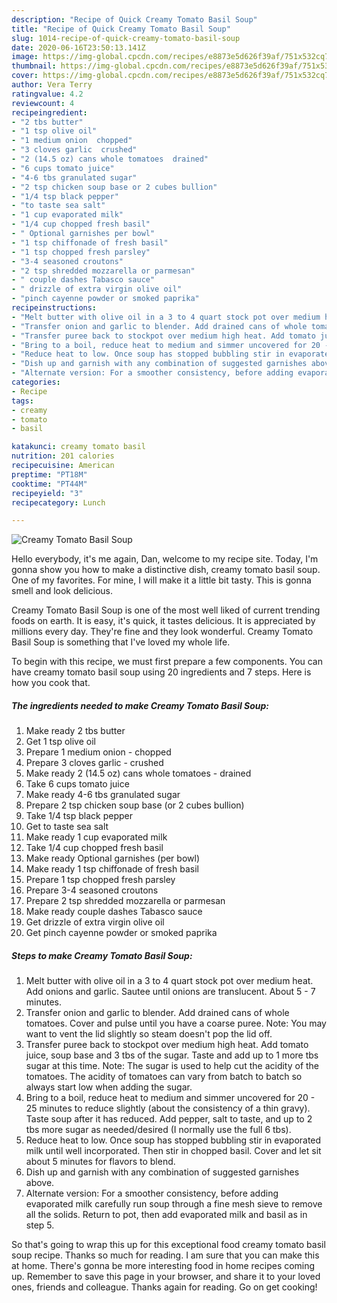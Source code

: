 ```yaml
---
description: "Recipe of Quick Creamy Tomato Basil Soup"
title: "Recipe of Quick Creamy Tomato Basil Soup"
slug: 1014-recipe-of-quick-creamy-tomato-basil-soup
date: 2020-06-16T23:50:13.141Z
image: https://img-global.cpcdn.com/recipes/e8873e5d626f39af/751x532cq70/creamy-tomato-basil-soup-recipe-main-photo.jpg
thumbnail: https://img-global.cpcdn.com/recipes/e8873e5d626f39af/751x532cq70/creamy-tomato-basil-soup-recipe-main-photo.jpg
cover: https://img-global.cpcdn.com/recipes/e8873e5d626f39af/751x532cq70/creamy-tomato-basil-soup-recipe-main-photo.jpg
author: Vera Terry
ratingvalue: 4.2
reviewcount: 4
recipeingredient:
- "2 tbs butter"
- "1 tsp olive oil"
- "1 medium onion  chopped"
- "3 cloves garlic  crushed"
- "2 (14.5 oz) cans whole tomatoes  drained"
- "6 cups tomato juice"
- "4-6 tbs granulated sugar"
- "2 tsp chicken soup base or 2 cubes bullion"
- "1/4 tsp black pepper"
- "to taste sea salt"
- "1 cup evaporated milk"
- "1/4 cup chopped fresh basil"
- " Optional garnishes per bowl"
- "1 tsp chiffonade of fresh basil"
- "1 tsp chopped fresh parsley"
- "3-4 seasoned croutons"
- "2 tsp shredded mozzarella or parmesan"
- " couple dashes Tabasco sauce"
- " drizzle of extra virgin olive oil"
- "pinch cayenne powder or smoked paprika"
recipeinstructions:
- "Melt butter with olive oil in a 3 to 4 quart stock pot over medium heat. Add onions and garlic. Sautee until onions are translucent. About 5 - 7 minutes."
- "Transfer onion and garlic to blender. Add drained cans of whole tomatoes. Cover and pulse until you have a coarse puree. Note: You may want to vent the lid slightly so steam doesn&#39;t pop the lid off."
- "Transfer puree back to stockpot over medium high heat. Add tomato juice, soup base and 3 tbs of the sugar. Taste and add up to 1 more tbs sugar at this time. Note: The sugar is used to help cut the acidity of the tomatoes. The acidity of tomatoes can vary from batch to batch so always start low when adding the sugar."
- "Bring to a boil, reduce heat to medium and simmer uncovered for 20 - 25 minutes to reduce slightly (about the consistency of a thin gravy). Taste soup after it has reduced. Add pepper, salt to taste, and up to 2 tbs more sugar as needed/desired (I normally use the full 6 tbs)."
- "Reduce heat to low. Once soup has stopped bubbling stir in evaporated milk until well incorporated. Then stir in chopped basil. Cover and let sit about 5 minutes for flavors to blend."
- "Dish up and garnish with any combination of suggested garnishes above."
- "Alternate version: For a smoother consistency, before adding evaporated milk carefully run soup through a fine mesh sieve to remove all the solids. Return to pot, then add evaporated milk and basil as in step 5."
categories:
- Recipe
tags:
- creamy
- tomato
- basil

katakunci: creamy tomato basil 
nutrition: 201 calories
recipecuisine: American
preptime: "PT18M"
cooktime: "PT44M"
recipeyield: "3"
recipecategory: Lunch

---
```



![Creamy Tomato Basil Soup](https://img-global.cpcdn.com/recipes/e8873e5d626f39af/751x532cq70/creamy-tomato-basil-soup-recipe-main-photo.jpg)

Hello everybody, it's me again, Dan, welcome to my recipe site. Today, I'm gonna show you how to make a distinctive dish, creamy tomato basil soup. One of my favorites. For mine, I will make it a little bit tasty. This is gonna smell and look delicious.

Creamy Tomato Basil Soup is one of the most well liked of current trending foods on earth. It is easy, it's quick, it tastes delicious. It is appreciated by millions every day. They're fine and they look wonderful. Creamy Tomato Basil Soup is something that I've loved my whole life.




To begin with this recipe, we must first prepare a few components. You can have creamy tomato basil soup using 20 ingredients and 7 steps. Here is how you cook that.

<!--inarticleads1-->

##### The ingredients needed to make Creamy Tomato Basil Soup:

1. Make ready 2 tbs butter
1. Get 1 tsp olive oil
1. Prepare 1 medium onion - chopped
1. Prepare 3 cloves garlic - crushed
1. Make ready 2 (14.5 oz) cans whole tomatoes - drained
1. Take 6 cups tomato juice
1. Make ready 4-6 tbs granulated sugar
1. Prepare 2 tsp chicken soup base (or 2 cubes bullion)
1. Take 1/4 tsp black pepper
1. Get to taste sea salt
1. Make ready 1 cup evaporated milk
1. Take 1/4 cup chopped fresh basil
1. Make ready  Optional garnishes (per bowl)
1. Make ready 1 tsp chiffonade of fresh basil
1. Prepare 1 tsp chopped fresh parsley
1. Prepare 3-4 seasoned croutons
1. Prepare 2 tsp shredded mozzarella or parmesan
1. Make ready  couple dashes Tabasco sauce
1. Get  drizzle of extra virgin olive oil
1. Get pinch cayenne powder or smoked paprika




<!--inarticleads2-->

##### Steps to make Creamy Tomato Basil Soup:

1. Melt butter with olive oil in a 3 to 4 quart stock pot over medium heat. Add onions and garlic. Sautee until onions are translucent. About 5 - 7 minutes.
1. Transfer onion and garlic to blender. Add drained cans of whole tomatoes. Cover and pulse until you have a coarse puree. Note: You may want to vent the lid slightly so steam doesn&#39;t pop the lid off.
1. Transfer puree back to stockpot over medium high heat. Add tomato juice, soup base and 3 tbs of the sugar. Taste and add up to 1 more tbs sugar at this time. Note: The sugar is used to help cut the acidity of the tomatoes. The acidity of tomatoes can vary from batch to batch so always start low when adding the sugar.
1. Bring to a boil, reduce heat to medium and simmer uncovered for 20 - 25 minutes to reduce slightly (about the consistency of a thin gravy). Taste soup after it has reduced. Add pepper, salt to taste, and up to 2 tbs more sugar as needed/desired (I normally use the full 6 tbs).
1. Reduce heat to low. Once soup has stopped bubbling stir in evaporated milk until well incorporated. Then stir in chopped basil. Cover and let sit about 5 minutes for flavors to blend.
1. Dish up and garnish with any combination of suggested garnishes above.
1. Alternate version: For a smoother consistency, before adding evaporated milk carefully run soup through a fine mesh sieve to remove all the solids. Return to pot, then add evaporated milk and basil as in step 5.




So that's going to wrap this up for this exceptional food creamy tomato basil soup recipe. Thanks so much for reading. I am sure that you can make this at home. There's gonna be more interesting food in home recipes coming up. Remember to save this page in your browser, and share it to your loved ones, friends and colleague. Thanks again for reading. Go on get cooking!
